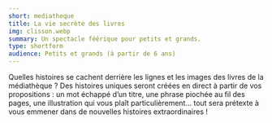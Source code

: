 ```yaml
---
short: mediatheque
title: La vie secrète des livres
img: clisson.webp
summary: Un spectacle féérique pour petits et grands.
type: shortform
audience: Petits et grands (à partir de 6 ans)
---
```


Quelles histoires se cachent derrière les lignes et les images des livres de la médiathèque ? Des histoires uniques seront créées en direct à partir de vos propositions : un mot échappé d’un titre, une phrase piochée au fil des pages, une illustration qui vous plaît particulièrement... tout sera prétexte à vous emmener dans de nouvelles histoires extraordinaires ! 